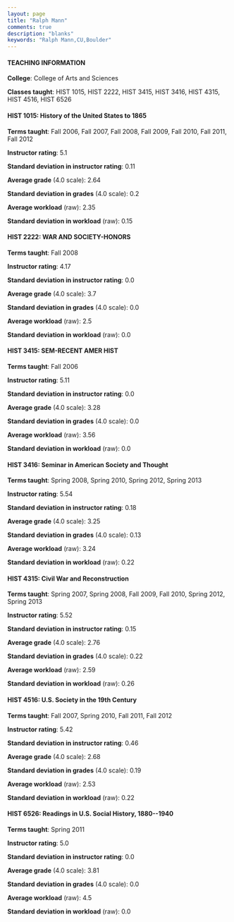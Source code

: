 ```yaml
---
layout: page
title: "Ralph Mann" 
comments: true
description: "blanks"
keywords: "Ralph Mann,CU,Boulder"
---
```

<head>
<script src="https://ajax.googleapis.com/ajax/libs/jquery/2.1.3/jquery.min.js"></script>
<script src="https://dl.dropboxusercontent.com/s/pc42nxpaw1ea4o9/highcharts.js?dl=0"></script>
<!-- <script src="../assets/js/highcharts.js"></script> -->
<style type="text/css">@font-face {
	font-family: "Bebas Neue";
	src: url(https://www.filehosting.org/file/details/544349/BebasNeue Regular.otf) format("opentype");
	}
	h1.Bebas { 
		font-family: "Bebas Neue", Verdana, Tahoma;
	}
</style>
</head>
	   
#### TEACHING INFORMATION

**College**: College of Arts and Sciences

**Classes taught**: HIST 1015, HIST 2222, HIST 3415, HIST 3416, HIST 4315, HIST 4516, HIST 6526

#### HIST 1015: History of the United States to 1865

**Terms taught**: Fall 2006, Fall 2007, Fall 2008, Fall 2009, Fall 2010, Fall 2011, Fall 2012

**Instructor rating**: 5.1

**Standard deviation in instructor rating**: 0.11

**Average grade** (4.0 scale): 2.64

**Standard deviation in grades** (4.0 scale): 0.2

**Average workload** (raw): 2.35

**Standard deviation in workload** (raw): 0.15

#### HIST 2222: WAR AND SOCIETY-HONORS

**Terms taught**: Fall 2008

**Instructor rating**: 4.17

**Standard deviation in instructor rating**: 0.0

**Average grade** (4.0 scale): 3.7

**Standard deviation in grades** (4.0 scale): 0.0

**Average workload** (raw): 2.5

**Standard deviation in workload** (raw): 0.0

#### HIST 3415: SEM-RECENT AMER HIST

**Terms taught**: Fall 2006

**Instructor rating**: 5.11

**Standard deviation in instructor rating**: 0.0

**Average grade** (4.0 scale): 3.28

**Standard deviation in grades** (4.0 scale): 0.0

**Average workload** (raw): 3.56

**Standard deviation in workload** (raw): 0.0

#### HIST 3416: Seminar in American Society and Thought

**Terms taught**: Spring 2008, Spring 2010, Spring 2012, Spring 2013

**Instructor rating**: 5.54

**Standard deviation in instructor rating**: 0.18

**Average grade** (4.0 scale): 3.25

**Standard deviation in grades** (4.0 scale): 0.13

**Average workload** (raw): 3.24

**Standard deviation in workload** (raw): 0.22

#### HIST 4315: Civil War and Reconstruction

**Terms taught**: Spring 2007, Spring 2008, Fall 2009, Fall 2010, Spring 2012, Spring 2013

**Instructor rating**: 5.52

**Standard deviation in instructor rating**: 0.15

**Average grade** (4.0 scale): 2.76

**Standard deviation in grades** (4.0 scale): 0.22

**Average workload** (raw): 2.59

**Standard deviation in workload** (raw): 0.26

#### HIST 4516: U.S. Society in the 19th Century

**Terms taught**: Fall 2007, Spring 2010, Fall 2011, Fall 2012

**Instructor rating**: 5.42

**Standard deviation in instructor rating**: 0.46

**Average grade** (4.0 scale): 2.68

**Standard deviation in grades** (4.0 scale): 0.19

**Average workload** (raw): 2.53

**Standard deviation in workload** (raw): 0.22

#### HIST 6526: Readings in U.S. Social History, 1880--1940

**Terms taught**: Spring 2011

**Instructor rating**: 5.0

**Standard deviation in instructor rating**: 0.0

**Average grade** (4.0 scale): 3.81

**Standard deviation in grades** (4.0 scale): 0.0

**Average workload** (raw): 4.5

**Standard deviation in workload** (raw): 0.0

